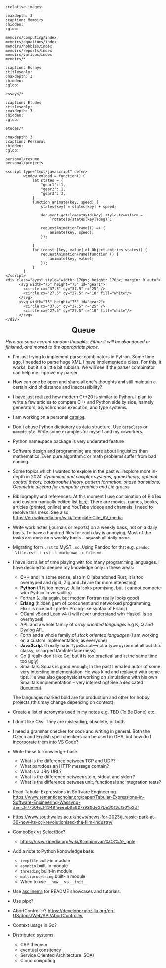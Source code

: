 ```{include} ../README.md
:relative-images:
```

```{toctree}
:maxdepth: 3
:caption: Memoirs
:hidden:
:glob:

memoirs/computing/index
memoirs/equations/index
memoirs/hobbies/index
memoirs/reports/index
memoirs/various/index
memoirs/*
```

```{toctree}
:caption: Essays 
:titlesonly:
:maxdepth: 3
:hidden:
:glob:

essays/*
```

```{toctree}
:caption: Études 
:titlesonly:
:maxdepth: 3
:hidden:
:glob:

etudes/*
```

```{toctree}
:maxdepth: 3
:caption: Personal
:hidden:
:glob:

personal/resume
personal/projects
```

```{raw} html
<script type="text/javascript" defer>
        window.onload = function() {
            let states = {
                "gear1": 1,
                "gear2": 1,
                "gear3": 3,
            }  
            function animate(key, speed) {
                states[key] = states[key] + speed;
                
                document.getElementById(key).style.transform = 
                    `rotate(${states[key]}deg)`;

                requestAnimationFrame(() => {
                    animate(key, speed);
                });

            }
            for (const [key, value] of Object.entries(states)) {
                requestAnimationFrame(function () {
                    animate(key, value);
                });
            } 
        }
</script>
<div class="eyes" style="width: 170px; height: 170px; margin: 0 auto">
      <svg width="75" height="75" id="gear1">
        <circle cx="37.5" cy="37.5" r="25" />
        <circle cx="27.5" cy="27.5" r="10" fill="white"/>
      </svg>
      <svg width="75" height="75" id="gear2">
        <circle cx="37.5" cy="37.5" r="25" />
        <circle cx="27.5" cy="27.5" r="10" fill="white"/>
      </svg>
</div>
```

<!-- Elswhere/Distractions: link other people -->

<div style="text-align: center; font-size: 1.5rem; font-weight: bold">Queue</div>

*Here are some current random thoughts. Either it will be abandoned or finished, and moved to the appropriate place.*

- I'm just trying to implement parser combinators in Python.
  Some time ago, I needed to parse huge XML. I have implemented a class.
  For this, it works, but it is a little bit rubbish. We will see if the parser combinator
  can help me improve my parser.
- How can one be open and share all one's thoughts and still maintain a certain kind of distance and inaccessibility?
- I have just realized how modern C++20 is similar to Python. I plan to write a few articles to
compare C++ and Python side by side, namely generators, asynchronous execution, and type systems.
- I am working on a personal [catalog](./memoirs/references.md).
- Don't abuse Python dictionary as data structure. Use `dataclass` or `namedtuple`. Write some examples for myself and my coworkers.
- Python namespace package  is very underated feature.
- Software design and programming are more about linguistics than mathematics. Even pure algorithmic or math problems suffer from bad naming.
- Some topics which I wanted to explore in the past will explore more in-depth in 2024: *dynamical and complex systems, game theory, optimal control theory, catastrophe theory, pattern formation, phase transitions, Geometric algebra for computer graphics and Lie groups*
- Bibliography and references: At this moment I use combination of BibTex and custom manually edited list [here](./memoirs/references.md). There are movies, games, books, articles (printed, online) and YouTube videos and channels. I need to resolve this mess. See also <https://en.wikipedia.org/wiki/Template:Cite_AV_media>
- Write work notes (journals or reports) on a weekly basis, not on a daily basis. To have a hundred files for each day is annoying. Most of the tasks are done on a weekly basis + squash all daily notes.
- Migrating form `.rst` to MyST `.md`. Using Pandoc for that e.g. `pandoc .\file.rst -f rst -t markdown -o file.md`.
- I have lost a lot of time playing with too many programming languages. I have decided to deepen my knowledge only in these areas:
  - **C++** and, in some sense, also in C (abandoned Rust; it is too overhyped and rigid; Zig and Jai are far more interesting)
  - **Python** (R is too messy; Julia looks promising, but it cannot compete with Python in versatility)
  - Fortran (Julia again, but modern Fortran really looks good)
  - **Erlang** (hidden gem of concurrent and networked programming, Elixir is nice but I prefer Prolog-like syntax of Erlang)
  - OCaml v5 and Lean v4 (I will never understand why Haskell is so overhyped)
  - APL and a whole family of *array oriented languages* e.g K, Q and Dyalog APL
  - Forth and a whole family of *stack oriented languages* (I am working on a custom implementation; as everyone)
  - **JavaScript** (I really hate TypeScript—not a type system at all but this classy, csharped IAmInterface mess)
  - Go (I really don't like Go, but it is too practical and at the same time too ugly)
  - Smalltalk: Squak is good enough; In the past I emailed autor of some very intersting implementation. He was kind and
    replayed with some tips. He was also geophysicist working on simulations with his own Smalltalk implementation &ndash; very interesting!
    See a dedicated [document](./memoirs/computing/alltalk.md).
  
  The languages marked bold are for production and other for hobby projects (this may change depending on context).

- Create a list of acronyms used in my notes e.g. TBD (To Be Done) etc.
- I don't like CVs. They are misleading, obsolete, or both.
- I need a grammar checker for code and writing in general. Both the Czech and English spell checkers can be used in GHA, but how do I incorporate them into VS Code?
- Write these to konwledge-base
  - What is the difference between TCP and UDP?
  - What part does an HTTP message contain?
  - What is a URN URL?
  - What is the difference between stdin, stdout and stderr?
  - What is the difference between unit, functional and integration tests?
- Read Tabular Expressions in Software Engineering
  <https://www.semanticscholar.org/paper/Tabular-Expressions-in-Software-Engineering-Wassyng-Janicki/750fecf4349faeeab9a827a929de37be30f3df26?p2df>
- <https://www.southwales.ac.uk/news/news-for-2023/jurassic-park-at-30-how-its-cgi-revolutionised-the-film-industry/>
- ComboBox vs SelectBox?
  - <https://cs.wikipedia.org/wiki/Kombinovan%C3%A9_pole>
- Add a note to Python konowledge base:
  - `tempfile` built-in module
  - `asyncio` built-in module
  - `threading` built-in module
  - `multiprocessing` built-in module
  - When to use `__new__` vs `__init__`
- Use [asciinema](https://asciinema.org/) for README showcases and tutorials.
- Use pipx?
- AbortController? <https://developer.mozilla.org/en-US/docs/Web/API/AbortController>
- Context usage in Go?
- Distributed systems
  - CAP theorem
  - eventual consitency
  - Service Oriented Architecture (SOA)
  - Cloud computing
